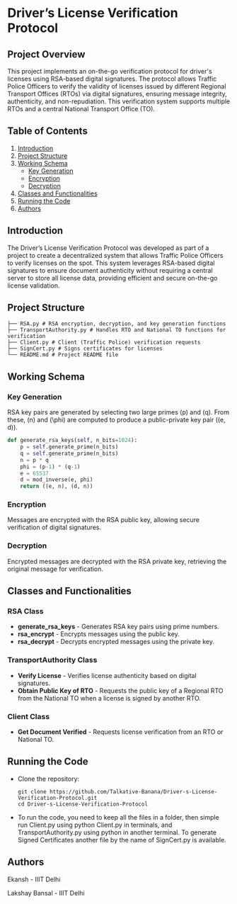 # Driver’s License Verification Protocol

## Project Overview

This project implements an on-the-go verification protocol for driver's licenses using RSA-based digital signatures. The protocol allows Traffic Police Officers to verify the validity of licenses issued by different Regional Transport Offices (RTOs) via digital signatures, ensuring message integrity, authenticity, and non-repudiation. This verification system supports multiple RTOs and a central National Transport Office (TO).

## Table of Contents

1. [Introduction](#introduction)
2. [Project Structure](#project-structure)
3. [Working Schema](#working-schema)
   - [Key Generation](#key-generation)
   - [Encryption](#encryption)
   - [Decryption](#decryption)
4. [Classes and Functionalities](#classes-and-functionalities)
5. [Running the Code](#running-the-code)
6. [Authors](#authors)

## Introduction

The Driver’s License Verification Protocol was developed as part of a project to create a decentralized system that allows Traffic Police Officers to verify licenses on the spot. This system leverages RSA-based digital signatures to ensure document authenticity without requiring a central server to store all license data, providing efficient and secure on-the-go license validation.

## Project Structure

    ├── RSA.py # RSA encryption, decryption, and key generation functions 
    ├── TransportAuthority.py # Handles RTO and National TO functions for verification 
    ├── Client.py # Client (Traffic Police) verification requests 
    ├── SignCert.py # Signs certificates for licenses 
    └── README.md # Project README file


## Working Schema

### Key Generation

RSA key pairs are generated by selecting two large primes \(p\) and \(q\). From these, \(n\) and \(\phi\) are computed to produce a public-private key pair \((e, d)\).

```python
def generate_rsa_keys(self, n_bits=1024):
    p = self.generate_prime(n_bits)
    q = self.generate_prime(n_bits)
    n = p * q
    phi = (p-1) * (q-1)
    e = 65537
    d = mod_inverse(e, phi)
    return ((e, n), (d, n))
```
### Encryption

Messages are encrypted with the RSA public key, allowing secure verification of digital signatures.

### Decryption

Encrypted messages are decrypted with the RSA private key, retrieving the original message for verification.

## Classes and Functionalities

### RSA Class

- **generate_rsa_keys** - Generates RSA key pairs using prime numbers.
- **rsa_encrypt** - Encrypts messages using the public key.
- **rsa_decrypt** - Decrypts encrypted messages using the private key.

### TransportAuthority Class

- **Verify License** - Verifies license authenticity based on digital signatures.
- **Obtain Public Key of RTO** - Requests the public key of a Regional RTO from the National TO when a license is signed by another RTO.

### Client Class

- **Get Document Verified** - Requests license verification from an RTO or National TO.

## Running the Code
- Clone the repository:
  ```
  git clone https://github.com/Talkative-Banana/Driver-s-License-Verification-Protocol.git
  cd Driver-s-License-Verification-Protocol
  ```
 - To run the code, you need to keep all the files in a folder, then simple run Client.py using python Client.py in terminals, and TransportAuthority.py using python in another terminal. To generate Signed Certificates another file by the name of SignCert.py is available.
## Authors
Ekansh - IIIT Delhi

Lakshay Bansal - IIIT Delhi
